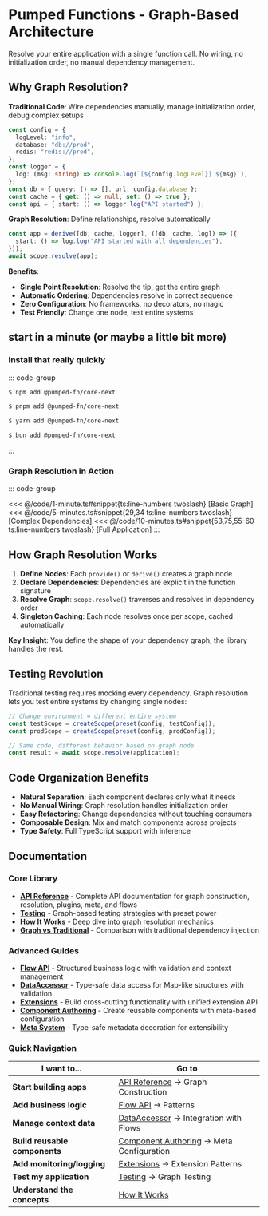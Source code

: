 # Pumped Functions - Graph-Based Architecture

Resolve your entire application with a single function call. No wiring, no initialization order, no manual dependency management.

## Why Graph Resolution?

**Traditional Code**: Wire dependencies manually, manage initialization order, debug complex setups

```typescript
const config = {
  logLevel: "info",
  database: "db://prod",
  redis: "redis://prod",
};
const logger = {
  log: (msg: string) => console.log(`[${config.logLevel}] ${msg}`),
};
const db = { query: () => [], url: config.database };
const cache = { get: () => null, set: () => true };
const api = { start: () => logger.log("API started") };
```

**Graph Resolution**: Define relationships, resolve automatically

```typescript
const app = derive([db, cache, logger], ([db, cache, log]) => ({
  start: () => log.log("API started with all dependencies"),
}));
await scope.resolve(app);
```

**Benefits**:

- **Single Point Resolution**: Resolve the tip, get the entire graph
- **Automatic Ordering**: Dependencies resolve in correct sequence
- **Zero Configuration**: No frameworks, no decorators, no magic
- **Test Friendly**: Change one node, test entire systems

## start in a minute (or maybe a little bit more)

### install that really quickly

::: code-group

```sh [npm]
$ npm add @pumped-fn/core-next
```

```sh [pnpm]
$ pnpm add @pumped-fn/core-next
```

```sh [yarn]
$ yarn add @pumped-fn/core-next
```

```sh [bun]
$ bun add @pumped-fn/core-next
```

:::

### Graph Resolution in Action

::: code-group

<<< @/code/1-minute.ts#snippet{ts:line-numbers twoslash} [Basic Graph]
<<< @/code/5-minutes.ts#snippet{29,34 ts:line-numbers twoslash} [Complex Dependencies]
<<< @/code/10-minutes.ts#snippet{53,75,55-60 ts:line-numbers twoslash} [Full Application]
:::

## How Graph Resolution Works

1. **Define Nodes**: Each `provide()` or `derive()` creates a graph node
2. **Declare Dependencies**: Dependencies are explicit in the function signature
3. **Resolve Graph**: `scope.resolve()` traverses and resolves in dependency order
4. **Singleton Caching**: Each node resolves once per scope, cached automatically

**Key Insight**: You define the shape of your dependency graph, the library handles the rest.

## Testing Revolution

Traditional testing requires mocking every dependency. Graph resolution lets you test entire systems by changing single nodes:

```typescript
// Change environment = different entire system
const testScope = createScope(preset(config, testConfig));
const prodScope = createScope(preset(config, prodConfig));

// Same code, different behavior based on graph node
const result = await scope.resolve(application);
```

## Code Organization Benefits

- **Natural Separation**: Each component declares only what it needs
- **No Manual Wiring**: Graph resolution handles initialization order
- **Easy Refactoring**: Change dependencies without touching consumers
- **Composable Design**: Mix and match components across projects
- **Type Safety**: Full TypeScript support with inference

## Documentation

### Core Library

- [**API Reference**](./api.md) - Complete API documentation for graph construction, resolution, plugins, meta, and flows
- [**Testing**](./testings.md) - Graph-based testing strategies with preset power
- [**How It Works**](./how-does-it-work.md) - Deep dive into graph resolution mechanics
- [**Graph vs Traditional**](./graph-vs-traditional.md) - Comparison with traditional dependency injection

### Advanced Guides

- [**Flow API**](./flow.md) - Structured business logic with validation and context management
- [**DataAccessor**](./accessor.md) - Type-safe data access for Map-like structures with validation
- [**Extensions**](./extensions.md) - Build cross-cutting functionality with unified extension API
- [**Component Authoring**](./authoring.md) - Create reusable components with meta-based configuration
- [**Meta System**](./meta.md) - Type-safe metadata decoration for extensibility

### Quick Navigation

| I want to...                  | Go to                                                      |
| ----------------------------- | ---------------------------------------------------------- |
| **Start building apps**       | [API Reference](./api.md) → Graph Construction             |
| **Add business logic**        | [Flow API](./flow.md) → Patterns                           |
| **Manage context data**       | [DataAccessor](./accessor.md) → Integration with Flows     |
| **Build reusable components** | [Component Authoring](./authoring.md) → Meta Configuration |
| **Add monitoring/logging**    | [Extensions](./extensions.md) → Extension Patterns         |
| **Test my application**       | [Testing](./testings.md) → Graph Testing                   |
| **Understand the concepts**   | [How It Works](./how-does-it-work.md)                      |
